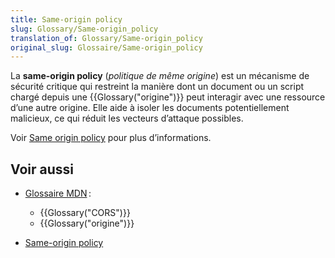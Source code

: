 ```yaml
---
title: Same-origin policy
slug: Glossary/Same-origin_policy
translation_of: Glossary/Same-origin_policy
original_slug: Glossaire/Same-origin_policy
---
```

La **same-origin policy** (_politique de même origine_) est un mécanisme de sécurité critique qui restreint la manière dont un document ou un script chargé depuis une {{Glossary("origine")}} peut interagir avec une ressource d’une autre origine. Elle aide à isoler les documents potentiellement malicieux, ce qui réduit les vecteurs d’attaque possibles.

Voir [Same origin policy](/fr/docs/Web/Security/Same_origin_policy_for_JavaScript) pour plus d’informations.

## Voir aussi

- [Glossaire MDN](/fr/docs/Glossary) :

  - {{Glossary("CORS")}}
  - {{Glossary("origine")}}

- [Same-origin policy](/fr/docs/Web/JavaScript/Same_origin_policy_for_JavaScript)
